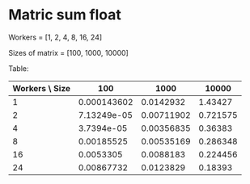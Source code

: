 # Matric sum float

Workers = [1, 2, 4, 8, 16, 24]

Sizes of matrix = [100, 1000, 10000]

Table:

| Workers \\ Size | 100         | 1000       | 10000    |
| --------------- | ----------- | ---------- | -------- |
| 1               | 0.000143602 | 0.0142932  | 1.43427  |
| 2               | 7.13249e-05 | 0.00711902 | 0.721575 |
| 4               | 3.7394e-05  | 0.00356835 | 0.36383  |
| 8               | 0.00185525  | 0.00535169 | 0.286348 |
| 16              | 0.0053305   | 0.0088183  | 0.224456 |
| 24              | 0.00867732  | 0.0123829  | 0.18393  |

